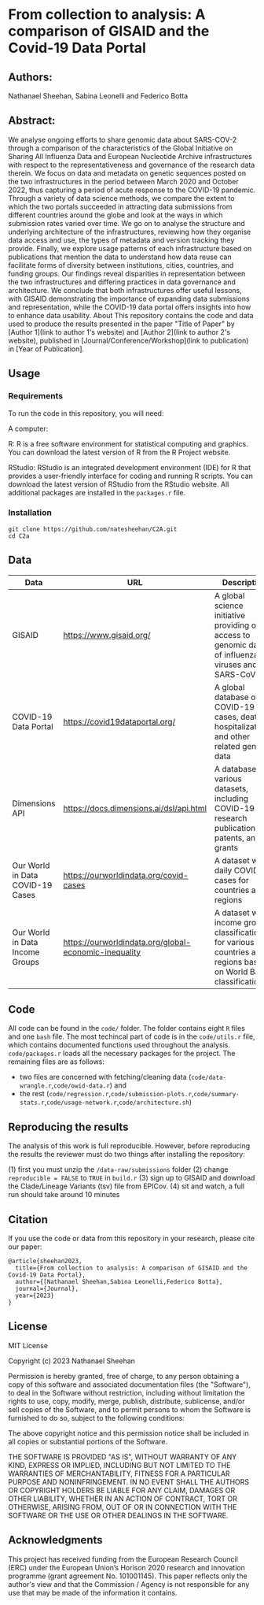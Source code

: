 # From collection to analysis: A comparison of GISAID and the Covid-19 Data Portal

## Authors: 

Nathanael Sheehan, Sabina Leonelli and Federico Botta

## Abstract: 

We analyse ongoing efforts to share genomic data about SARS-COV-2 through a comparison of the characteristics of the Global Initiative on Sharing All Influenza Data and European Nucleotide Archive infrastructures with respect to the representativeness and governance of the research data therein. We focus on data and metadata on genetic sequences posted on the two infrastructures in the period between March 2020 and October 2022, thus capturing a period of acute response to the COVID-19 pandemic. Through a variety of data science methods, we compare the extent to which the two portals succeeded in attracting data submissions from different countries around the globe and look at the ways in which submission rates varied over time. We go on to analyse the structure and underlying architecture of the infrastructures, reviewing how they organise data access and use, the types of metadata and version tracking they provide. Finally, we explore usage patterns of each infrastructure based on publications that mention the data to understand how data reuse can facilitate forms of diversity between institutions, cities, countries, and funding groups. Our findings reveal disparities in representation between the two infrastructures and differing practices in data governance and architecture. We conclude that both infrastructures offer useful lessons, with GISAID demonstrating the importance of expanding data submissions and representation, while the COVID-19 data portal offers insights into how to enhance data usability.
About
This repository contains the code and data used to produce the results presented in the paper "Title of Paper" by [Author 1](link to author 1's website) and [Author 2](link to author 2's website), published in [Journal/Conference/Workshop](link to publication) in [Year of Publication].

## Usage

### Requirements
To run the code in this repository, you will need:

A computer: 

R: R is a free software environment for statistical computing and graphics. You can download the latest version of R from the R Project website.

RStudio: RStudio is an integrated development environment (IDE) for R that provides a user-friendly interface for coding and running R scripts. You can download the latest version of RStudio from the RStudio website. All additional packages are installed in the `packages.r` file.


### Installation

```{bash}
git clone https://github.com/natesheehan/C2A.git
cd C2a
```

## Data


| Data              | URL                                                               | Description                                                                                       |
| -----------------| ----------------------------------------------------------------- | ------------------------------------------------------------------------------------------------- |
| GISAID            | https://www.gisaid.org/                                            | A global science initiative providing open access to genomic data of influenza viruses and SARS-CoV-2|
| COVID-19 Data Portal | https://covid19dataportal.org/                                    | A global database of COVID-19 cases, deaths, hospitalizations, and other related genomic data              |
| Dimensions API    | https://docs.dimensions.ai/dsl/api.html                           | A database with various datasets, including COVID-19 research publications, patents, and grants   |
| Our World in Data COVID-19 Cases | https://ourworldindata.org/covid-cases                            | A dataset with daily COVID-19 cases for countries and regions                   |
| Our World in Data Income Groups | https://ourworldindata.org/global-economic-inequality              | A dataset with income group classifications for various countries and regions based on World Bank classifications                       |



## Code

All code can be found in the `code/` folder. The folder contains eight `R` files and one `bash` file. The most techincal part of code is in the `code/utils.r` file, which contains documented functions used throughout the analysis. `code/packages.r` loads all the necessary packages for the project. The remaining files are as follows:
- two files are concerned with fetching/cleaning data (`code/data-wrangle.r`,`code/owid-data.r`) and 
- the rest (`code/regression.r`,`code/submission-plots.r`,`code/summary-stats.r`,`code/usage-network.r`,`code/architecture.sh`)

## Reproducing the results

The analysis of this work is full reproducible. However, before reproducing the results the reviewer must do two things after installing the repository:

(1) first you must unzip the `/data-raw/submissions` folder
(2) change `reproducible = FALSE` to `TRUE` in `build.r`
(3) sign up to GISAID and download the Clade/Lineage Variants (tsv) file from EPICov.
(4) sit and watch, a full run should take around 10 minutes

## Citation

If you use the code or data from this repository in your research, please cite our paper:

```{sql}
@article{sheehan2023,
  title={From collection to analysis: A comparison of GISAID and the Covid-19 Data Portal},
  author={[Nathanael Sheehan,Sabina Leonelli,Federico Botta},
  journal={Journal},
  year={2023}
}
```

## License
MIT License

Copyright (c) 2023 Nathanael Sheehan

Permission is hereby granted, free of charge, to any person obtaining a copy
of this software and associated documentation files (the "Software"), to deal
in the Software without restriction, including without limitation the rights
to use, copy, modify, merge, publish, distribute, sublicense, and/or sell
copies of the Software, and to permit persons to whom the Software is
furnished to do so, subject to the following conditions:

The above copyright notice and this permission notice shall be included in all
copies or substantial portions of the Software.

THE SOFTWARE IS PROVIDED "AS IS", WITHOUT WARRANTY OF ANY KIND, EXPRESS OR
IMPLIED, INCLUDING BUT NOT LIMITED TO THE WARRANTIES OF MERCHANTABILITY,
FITNESS FOR A PARTICULAR PURPOSE AND NONINFRINGEMENT. IN NO EVENT SHALL THE
AUTHORS OR COPYRIGHT HOLDERS BE LIABLE FOR ANY CLAIM, DAMAGES OR OTHER
LIABILITY, WHETHER IN AN ACTION OF CONTRACT, TORT OR OTHERWISE, ARISING FROM,
OUT OF OR IN CONNECTION WITH THE SOFTWARE OR THE USE OR OTHER DEALINGS IN THE
SOFTWARE.

## Acknowledgments

This project has received funding from the European Research Council (ERC) under the European Union’s Horison 2020 research and innovation programme (grant agreement No. 101001145). This paper reflects only the author's view and that the Commission / Agency is not responsible for any use that may be made of the information it contains.
